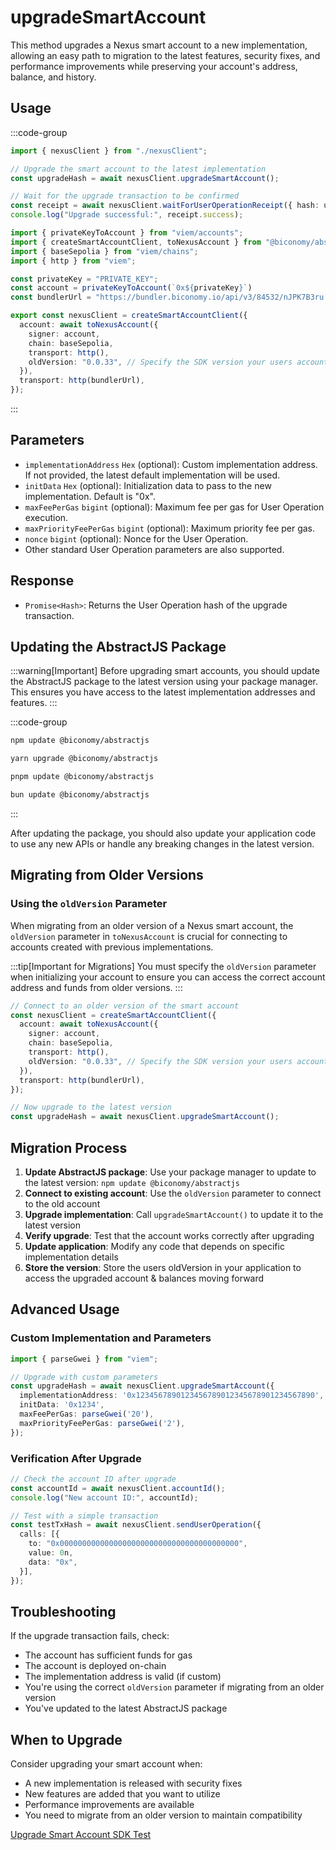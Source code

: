 # upgradeSmartAccount

This method upgrades a Nexus smart account to a new implementation, allowing an easy path to migration to the latest features, security fixes, and performance improvements while preserving your account's address, balance, and history.

## Usage

:::code-group

```typescript [example.ts]
import { nexusClient } from "./nexusClient";

// Upgrade the smart account to the latest implementation
const upgradeHash = await nexusClient.upgradeSmartAccount();

// Wait for the upgrade transaction to be confirmed
const receipt = await nexusClient.waitForUserOperationReceipt({ hash: upgradeHash });
console.log("Upgrade successful:", receipt.success);
```

```typescript [nexusClient.ts] filename="nexusClient.ts"
import { privateKeyToAccount } from "viem/accounts";
import { createSmartAccountClient, toNexusAccount } from "@biconomy/abstractjs";
import { baseSepolia } from "viem/chains"; 
import { http } from "viem"; 

const privateKey = "PRIVATE_KEY";
const account = privateKeyToAccount(`0x${privateKey}`)
const bundlerUrl = "https://bundler.biconomy.io/api/v3/84532/nJPK7B3ru.dd7f7861-190d-41bd-af80-6877f74b8f44"; 

export const nexusClient = createSmartAccountClient({
  account: await toNexusAccount({ 
    signer: account, 
    chain: baseSepolia,
    transport: http(),
    oldVersion: "0.0.33", // Specify the SDK version your users account was created with. Remember to store this in your application to access the upgraded account & balances moving forward
  }),
  transport: http(bundlerUrl),
});
```

:::

## Parameters

- `implementationAddress` `Hex` (optional): Custom implementation address. If not provided, the latest default implementation will be used.
- `initData` `Hex` (optional): Initialization data to pass to the new implementation. Default is "0x".
- `maxFeePerGas` `bigint` (optional): Maximum fee per gas for User Operation execution.
- `maxPriorityFeePerGas` `bigint` (optional): Maximum priority fee per gas.
- `nonce` `bigint` (optional): Nonce for the User Operation.
- Other standard User Operation parameters are also supported.

## Response

- `Promise<Hash>`: Returns the User Operation hash of the upgrade transaction.

## Updating the AbstractJS Package

:::warning[Important]
Before upgrading smart accounts, you should update the AbstractJS package to the latest version using your package manager. This ensures you have access to the latest implementation addresses and features.
:::

:::code-group
```bash [npm]
npm update @biconomy/abstractjs
```
```bash [yarn]
yarn upgrade @biconomy/abstractjs
```
```bash [pnpm]
pnpm update @biconomy/abstractjs
```
```bash [bun]
bun update @biconomy/abstractjs
```
:::

After updating the package, you should also update your application code to use any new APIs or handle any breaking changes in the latest version.

## Migrating from Older Versions

### Using the `oldVersion` Parameter

When migrating from an older version of a Nexus smart account, the `oldVersion` parameter in `toNexusAccount` is crucial for connecting to accounts created with previous implementations.

:::tip[Important for Migrations]
You must specify the `oldVersion` parameter when initializing your account to ensure you can access the correct account address and funds from older versions.
:::

```typescript [migration-example.ts]
// Connect to an older version of the smart account
const nexusClient = createSmartAccountClient({
  account: await toNexusAccount({ 
    signer: account, 
    chain: baseSepolia,
    transport: http(),
    oldVersion: "0.0.33", // Specify the SDK version your users account was created with. Remember to store this in your application to access the upgraded account & balances moving forward
  }),
  transport: http(bundlerUrl),
});

// Now upgrade to the latest version
const upgradeHash = await nexusClient.upgradeSmartAccount();
```

## Migration Process

1. **Update AbstractJS package**: Use your package manager to update to the latest version: `npm update @biconomy/abstractjs`
2. **Connect to existing account**: Use the `oldVersion` parameter to connect to the old account
3. **Upgrade implementation**: Call `upgradeSmartAccount()` to update it to the latest version
4. **Verify upgrade**: Test that the account works correctly after upgrading
5. **Update application**: Modify any code that depends on specific implementation details
6. **Store the version**: Store the users oldVersion in your application to access the upgraded account & balances moving forward

## Advanced Usage

### Custom Implementation and Parameters

```typescript
import { parseGwei } from "viem";

// Upgrade with custom parameters
const upgradeHash = await nexusClient.upgradeSmartAccount({
  implementationAddress: '0x1234567890123456789012345678901234567890',
  initData: '0x1234',
  maxFeePerGas: parseGwei('20'),
  maxPriorityFeePerGas: parseGwei('2'),
});
```

### Verification After Upgrade

```typescript
// Check the account ID after upgrade
const accountId = await nexusClient.accountId();
console.log("New account ID:", accountId);

// Test with a simple transaction
const testTxHash = await nexusClient.sendUserOperation({
  calls: [{
    to: "0x0000000000000000000000000000000000000000",
    value: 0n,
    data: "0x",
  }],
});
```

## Troubleshooting

If the upgrade transaction fails, check:
- The account has sufficient funds for gas
- The account is deployed on-chain
- The implementation address is valid (if custom)
- You're using the correct `oldVersion` parameter if migrating from an older version
- You've updated to the latest AbstractJS package

## When to Upgrade

Consider upgrading your smart account when:
- A new implementation is released with security fixes
- New features are added that you want to utilize
- Performance improvements are available
- You need to migrate from an older version to maintain compatibility

[Upgrade Smart Account SDK Test](https://github.com/bcnmy/abstractjs/blob/develop/src/sdk/clients/decorators/smartAccount/upgradeSmartAccount.test.ts)